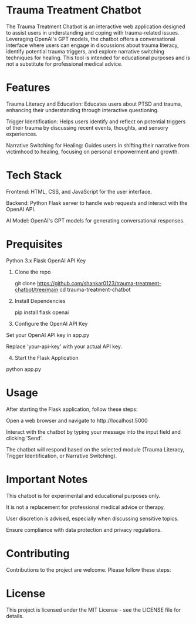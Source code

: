 # Trauma Treatment Chatbot

The Trauma Treatment Chatbot is an interactive web application designed to assist users in understanding and coping with trauma-related issues. Leveraging OpenAI's GPT models, the chatbot offers a conversational interface where users can engage in discussions about trauma literacy, identify potential trauma triggers, and explore narrative switching techniques for healing. This tool is intended for educational purposes and is not a substitute for professional medical advice.

# Features
Trauma Literacy and Education: Educates users about PTSD and trauma, enhancing their understanding through interactive questioning.

Trigger Identification: Helps users identify and reflect on potential triggers of their trauma by discussing recent events, thoughts, and sensory experiences.

Narrative Switching for Healing: Guides users in shifting their narrative from victimhood to healing, focusing on personal empowerment and growth.

# Tech Stack
Frontend: HTML, CSS, and JavaScript for the user interface.

Backend: Python Flask server to handle web requests and interact with the OpenAI API.

AI Model: OpenAI's GPT models for generating conversational responses.

# Prequisites

Python 3.x
Flask
OpenAI API Key

1. Clone the repo

    git clone https://github.com/shankar0123/trauma-treatment-chatbot/tree/main
    cd trauma-treatment-chatbot

2. Install Dependencies

   pip install flask openai

3. Configure the OpenAI API Key

Set your OpenAI API key in app.py

Replace 'your-api-key' with your actual API key.

4. Start the Flask Application

python app.py

# Usage

After starting the Flask application, follow these steps:

Open a web browser and navigate to http://localhost:5000

Interact with the chatbot by typing your message into the input field and clicking 'Send'.

The chatbot will respond based on the selected module (Trauma Literacy, Trigger Identification, or Narrative Switching).


# Important Notes

This chatbot is for experimental and educational purposes only.

It is not a replacement for professional medical advice or therapy.

User discretion is advised, especially when discussing sensitive topics.

Ensure compliance with data protection and privacy regulations.

# Contributing

Contributions to the project are welcome. Please follow these steps:

# License
This project is licensed under the MIT License - see the LICENSE file for details.

